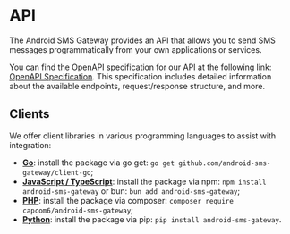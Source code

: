# API

The Android SMS Gateway provides an API that allows you to send SMS messages programmatically from your own applications or services. 

You can find the OpenAPI specification for our API at the following link: [OpenAPI Specification](https://capcom6.github.io/android-sms-gateway/). This specification includes detailed information about the available endpoints, request/response structure, and more.

## Clients

We offer client libraries in various programming languages to assist with integration:

- **[Go](https://github.com/android-sms-gateway/client-go)**: install the package via go get: `go get github.com/android-sms-gateway/client-go`;
- **[JavaScript / TypeScript](https://github.com/capcom6/android-sms-gateway-ts)**: install the package via npm: `npm install android-sms-gateway` or bun: `bun add android-sms-gateway`;
- **[PHP](https://github.com/capcom6/android-sms-gateway-php)**: install the package via composer: `composer require capcom6/android-sms-gateway`;
- **[Python](https://github.com/capcom6/android-sms-gateway-py)**: install the package via pip: `pip install android-sms-gateway`.
